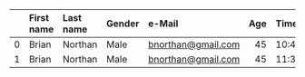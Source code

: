 |    | First name   | Last name   | Gender   | e-Mail             |   Age | Time   |   seconds |
|---:|:-------------|:------------|:---------|:-------------------|------:|:-------|----------:|
|  0 | Brian        | Northan     | Male     | bnorthan@gmail.com |    45 | 10:44  |       644 |
|  1 | Brian        | Northan     | Male     | bnorthan@gmail.com |    45 | 11:34  |       694 |